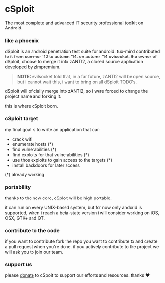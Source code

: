# cSploit

The most complete and advanced IT security professional toolkit on Android.

### like a phoenix

dSploit is an android penetration test suite for android. tux-mind contributed to it from summer '12 to autumn '14.
on autumn '14 evisocket, the owner of dSploit, choose to merge it into zANTI2, a closed source application developed by zImpremium.

> **NOTE:** evilsocket told that, in a far future, zANTI2 will be open source,
> but i cannot wait this, i want to bring on all dSploit TODO's.

dSploit will oficially merge into zANTI2, so i were forced to change the project name and forking it.

this is where cSploit born.

### cSploit target

my final goal is to write an application that can:

  - crack wifi
  - enumerate hosts (*)
  - find vulnerabilities (*)
  - find exploits for that vulnerabilities (*)
  - use thos exploits to gain access to the targets (*)
  - install backdoors for later access

(*) already working

### portability

thanks to the new core, cSploit will be high portable.

it can run on every UNIX-based system, but for now only andorid is supported, when i reach a beta-state version i will consider working on iOS, OSX, GTK+ and QT.

### contribute to the code

if you want to contribute fork the repo you want to contribute to and create a pull request when you're done.
if you actively contribute to the project we will ask you to join our team.

### support us

please [donate](/donate.html) to cSpoit to support our efforts and resources.
thanks :heart:
